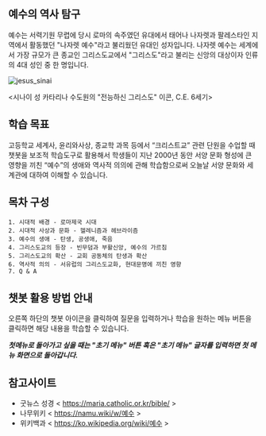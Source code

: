 ## 예수의 역사 탐구 

예수는 서력기원 무렵에 당시 로마의 속주였던 유대에서 태어나 나자렛과 팔레스타인 지역에서 활동했던 "나자렛 예수"라고 불리웠던 유대인 성자입니다. 
나자렛 예수는 세계에서 가장 규모가 큰 종교인 그리스도교에서 "그리스도"라고 불리는 신앙의 대상이자 인류의 4대 성인 중 한 명입니다. 

![jesus_sinai](https://user-images.githubusercontent.com/82309621/118348615-8534b080-b586-11eb-8ba9-08c373b86a1e.jpg)

<시나이 성 카타리나 수도원의 "전능하신 그리스도" 이콘, C.E. 6세기>

## 학습 목표

고등학교 세계사, 윤리와사상, 종교학 과목 등에서 “크리스트교” 관련 단원을 수업할 때 챗봇을 보조적 학습도구로 활용해서 학생들이 지난 2000년 동안 서양 문화 형성에 큰 영향을 끼친 “예수”의 생애와 역사적 의의에 관해 학습함으로써 오늘날 서양 문화와 세계관에 대하여 이해할 수 있습니다.

## 목차 구성

  ```
  1. 시대적 배경 - 로마제국 시대     
  2. 시대적 사상과 문화 - 헬레니즘과 헤브라이즘
  3. 예수의 생애 - 탄생, 공생애, 죽음
  4. 그리스도교의 등장 - 빈무덤과 부활신앙, 예수의 가르침
  5. 그리스도교의 확산 - 교회 공동체의 탄생과 확산
  6. 역사적 의의 - 서유럽의 그리스도교화, 현대문명에 끼친 영향
  7. Q & A
```

## 챗봇 활용 방법 안내

오른쪽 하단의 챗봇 아이콘을 클릭하여 질문을 입력하거나 학습을 원하는 메뉴 버튼을 클릭하면 해당 내용을 학습할 수 있습니다. 

***첫메뉴로 돌아가고 싶을 때는 "초기 메뉴" 버튼 혹은 "초기 메뉴" 글자를 입력하면 첫 메뉴 화면으로 돌아갑니다.***

## 참고사이트
   * 굿뉴스 성경 < https://maria.catholic.or.kr/bible/ >
   * 나무위키 < https://namu.wiki/w/예수 >
   * 위키백과 < https://ko.wikipedia.org/wiki/예수 >
